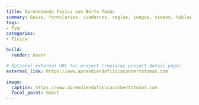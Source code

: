```yaml
---
title: Aprendiendo Física con Berto Tomás
summary: Guías, formularios, cuadernos, reglas, juegos, vídeos, tablas, roscos...
tags:
- fyq
categories:
- Física

build:
  render: never

# Optional external URL for project (replaces project detail page).
external_link: https://www.aprendiendofisicaconbertotomas.com

image:
  caption: https://www.aprendiendofisicaconbertotomas.com
  focal_point: Smart
---
```

